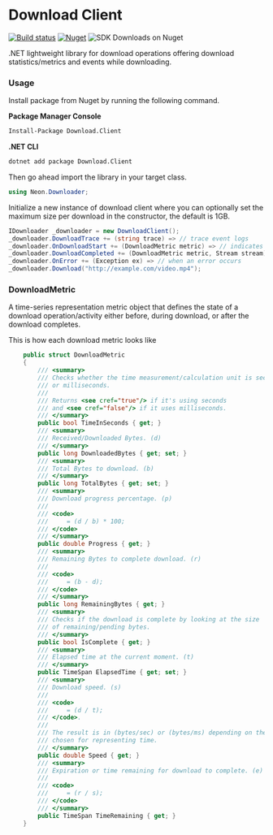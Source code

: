 # Download Client

[![Build status](https://ci.appveyor.com/api/projects/status/5rpvg2q10vc5so4v?svg=true)](https://ci.appveyor.com/project/tmacharia/download-client)
[![Nuget](https://img.shields.io/nuget/vpre/Download.Client.svg?logo=nuget&link=https://www.nuget.org/packages/Download.Client//left)](https://www.nuget.org/packages/Download.Client/)
![SDK Downloads on Nuget](https://img.shields.io/nuget/dt/Download.Client.svg?label=downloads&logo=nuget&link=https://www.nuget.org/packages/Download.Client//left)

.NET lightweight library for download operations offering download statistics/metrics and events while downloading.

### Usage

Install package from Nuget by running the following command.

**Package Manager Console**

```bash
Install-Package Download.Client
```
**.NET CLI**

```bash
dotnet add package Download.Client
```

Then go ahead import the library in your target class.

```c#
using Neon.Downloader;
```
Initialize a new instance of download client where you can optionally set the maximum size per download in the constructor, the default is 1GB.

```c#
IDownloader _downloader = new DownloadClient();
_downloader.DownloadTrace += (string trace) => // trace event logs
_downloader.OnDownloadStart += (DownloadMetric metric) => // indicates that download has started
_downloader.DownloadCompleted += (DownloadMetric metric, Stream stream) => // last metric with downloaded stream
_downloader.OnError += (Exception ex) => // when an error occurs
_downloader.Download("http://example.com/video.mp4");
```

### DownloadMetric

A time-series representation metric object that defines the state of a download operation/activity either before, during download, or after the download completes.

This is how each download metric looks like

```c#
    public struct DownloadMetric
    {
        /// <summary>
        /// Checks whether the time measurement/calculation unit is seconds
        /// or milliseconds. 
        /// 
        /// Returns <see cref="true"/> if it's using seconds
        /// and <see cref="false"/> if it uses milliseconds.
        /// </summary>
        public bool TimeInSeconds { get; }
        /// <summary>
        /// Received/Downloaded Bytes. (d)
        /// </summary>
        public long DownloadedBytes { get; set; }
        /// <summary>
        /// Total Bytes to download. (b)
        /// </summary>
        public long TotalBytes { get; set; }
        /// <summary>
        /// Download progress percentage. (p)
        /// 
        /// <code>
        ///     = (d / b) * 100;
        /// </code>
        /// </summary>
        public double Progress { get; }
        /// <summary>
        /// Remaining Bytes to complete download. (r)
        /// 
        /// <code>
        ///     = (b - d);
        /// </code>
        /// </summary>
        public long RemainingBytes { get; }
        /// <summary>
        /// Checks if the download is complete by looking at the size
        /// of remaining/pending bytes.
        /// </summary>
        public bool IsComplete { get; }
        /// <summary>
        /// Elapsed time at the current moment. (t)
        /// </summary>
        public TimeSpan ElapsedTime { get; set; }
        /// <summary>
        /// Download speed. (s)
        /// 
        /// <code>
        ///     = (d / t);
        /// </code>.
        /// 
        /// The result is in (bytes/sec) or (bytes/ms) depending on the unit
        /// chosen for representing time.
        /// </summary>
        public double Speed { get; }
        /// <summary>
        /// Expiration or time remaining for download to complete. (e)
        /// 
        /// <code>
        ///     = (r / s);
        /// </code>
        /// </summary>
        public TimeSpan TimeRemaining { get; }
    }
```